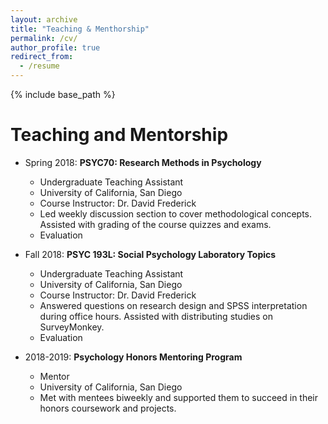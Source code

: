 ```yaml
---
layout: archive
title: "Teaching & Menthorship"
permalink: /cv/
author_profile: true
redirect_from:
  - /resume
---
```


{% include base_path %}

Teaching and Mentorship
======
* Spring 2018: **PSYC70: Research Methods in Psychology**
  * Undergraduate Teaching Assistant
  * University of California, San Diego
  * Course Instructor: Dr. David Frederick
  * Led weekly discussion section to cover methodological concepts. Assisted with grading of the course quizzes and exams.
  * <a style = "text-decoration:none" href="https://mengdihuang.github.io/files/Huang_Mengdi_Student_IA_Evaluation_-_PSYC_70_-_Research_Methods_in_Psychology_%5BA00%5D_(Frederick_David_A)_-_SP18.pdf">Evaluation</a>


* Fall 2018: **PSYC 193L: Social Psychology Laboratory Topics**
  * Undergraduate Teaching Assistant
  * University of California, San Diego
  * Course Instructor: Dr. David Frederick
  * Answered questions on research design and SPSS interpretation during office hours. Assisted with distributing studies on SurveyMonkey.
  * <a style = "text-decoration:none" href="https://mengdihuang.github.io/files/Huang_Mengdi_Student_IA_Evaluation_-_PSYC_193L_-_Psychology_Laboratory_Topics_%5BA00%5D_(Frederick_David_A)_-_FA18.pdf">Evaluation</a>

* 2018-2019: **Psychology Honors Mentoring Program**
  * Mentor
  * University of California, San Diego
  * Met with mentees biweekly and supported them to succeed in their honors coursework and projects.
 
 
